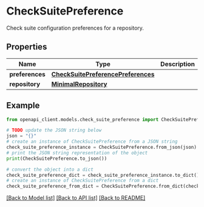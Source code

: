 # CheckSuitePreference

Check suite configuration preferences for a repository.

## Properties

Name | Type | Description | Notes
------------ | ------------- | ------------- | -------------
**preferences** | [**CheckSuitePreferencePreferences**](CheckSuitePreferencePreferences.md) |  | 
**repository** | [**MinimalRepository**](MinimalRepository.md) |  | 

## Example

```python
from openapi_client.models.check_suite_preference import CheckSuitePreference

# TODO update the JSON string below
json = "{}"
# create an instance of CheckSuitePreference from a JSON string
check_suite_preference_instance = CheckSuitePreference.from_json(json)
# print the JSON string representation of the object
print(CheckSuitePreference.to_json())

# convert the object into a dict
check_suite_preference_dict = check_suite_preference_instance.to_dict()
# create an instance of CheckSuitePreference from a dict
check_suite_preference_from_dict = CheckSuitePreference.from_dict(check_suite_preference_dict)
```
[[Back to Model list]](../README.md#documentation-for-models) [[Back to API list]](../README.md#documentation-for-api-endpoints) [[Back to README]](../README.md)


